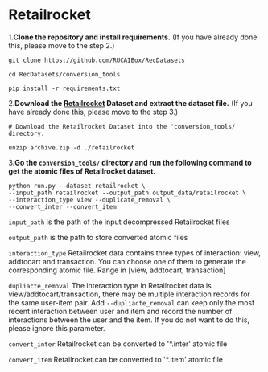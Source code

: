 # Retailrocket

1.**Clone the repository and install requirements.** 
(If you have already done this, please move to the step 2.)

```
git clone https://github.com/RUCAIBox/RecDatasets

cd RecDatasets/conversion_tools

pip install -r requirements.txt
```

2.**Download the [Retailrocket](https://www.kaggle.com/retailrocket/ecommerce-dataset) Dataset and extract the dataset file.**
(If you have already done this, please move to the step 3.)

```
# Download the Retailrocket Dataset into the 'conversion_tools/' directory.

unzip archive.zip -d ./retailrocket
```

3.**Go the ``conversion_tools/`` directory 
and run the following command to get the atomic files of Retailrocket dataset.**

```
python run.py --dataset retailrocket \
--input_path retailrocket --output_path output_data/retailrocket \
--interaction_type view --duplicate_removal \
--convert_inter --convert_item
```

`input_path` is the path of the input decompressed Retailrocket files

`output_path` is the path to store converted atomic files

`interaction_type` Retailrocket data contains three types of interaction: view, addtocart and transaction.
You can choose one of them to generate the corresponding atomic file. Range in [view, addtocart, transaction]

 `dupliacte_removal` The interaction type in Retailrocket data is view/addtocart/transaction, 
 there may be multiple interaction records for the same user-item pair. Add `--dupliacte_removal` can 
 keep only the most recent interaction between user and item and 
 record the number of interactions between the user and the item. 
 If you do not want to do this, please ignore this parameter.

 `convert_inter` Retailrocket can be converted to '*.inter' atomic file

`convert_item` Retailrocket can be converted to '*.item' atomic file